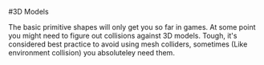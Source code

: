 #3D Models

The basic primitive shapes will only get you so far in games. At some point you might need to figure out collisions against 3D models. Tough, it's considered best practice to avoid using mesh colliders, sometimes (Like environment collision) you absoluteley need them.

